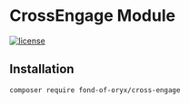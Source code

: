 # CrossEngage Module
[![license](https://img.shields.io/github/license/fond-of-oryx/cross-engage.svg)](https://packagist.org/packages/fond-of-oryx/cross-engage)

## Installation

```
composer require fond-of-oryx/cross-engage
```

